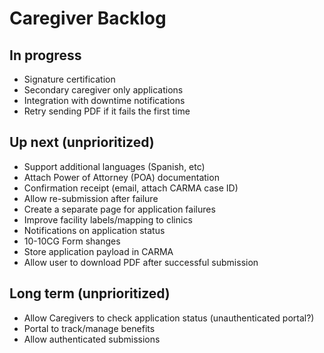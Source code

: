 # Caregiver Backlog

## In progress
- Signature certification
- Secondary caregiver only applications
- Integration with downtime notifications
- Retry sending PDF if it fails the first time

## Up next (unprioritized)

- Support additional languages (Spanish, etc)
- Attach Power of Attorney (POA) documentation
- Confirmation receipt (email, attach CARMA case ID)
- Allow re-submission after failure
- Create a separate page for application failures
- Improve facility labels/mapping to clinics
- Notifications on application status
- 10-10CG Form shanges
- Store application payload in CARMA
- Allow user to download PDF after successful submission

## Long term (unprioritized) 
- Allow Caregivers to check application status (unauthenticated portal?)
- Portal to track/manage benefits
- Allow authenticated submissions
